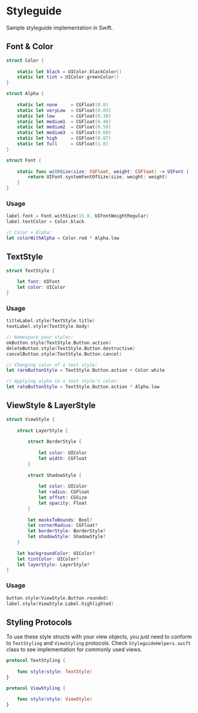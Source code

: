 # Styleguide

Sample styleguide implementation in Swift.

## Font & Color

```swift
struct Color {
    
    static let black = UIColor.blackColor()
    static let tint = UIColor.greenColor()
}

struct Alpha {
    
    static let none     = CGFloat(0.0)
    static let veryLow  = CGFloat(0.05)
    static let low      = CGFloat(0.30)
    static let medium1  = CGFloat(0.40)
    static let medium2  = CGFloat(0.50)
    static let medium3  = CGFloat(0.60)
    static let high     = CGFloat(0.87)
    static let full     = CGFloat(1.0)
}

struct Font {
    
    static func withSize(size: CGFloat, weight: CGFloat) -> UIFont {
        return UIFont.systemFontOfSize(size, weight: weight)
    }
}
```

### Usage

```swift
label.font = Font.withSize(15.0, UIFontWeightRegular)
label.textColor = Color.black

// Color + Alpha:
let colorWithAlpha = Color.red * Alpha.low
```

## TextStyle

```swift
struct TextStyle {
    
    let font: UIFont
    let color: UIColor
}
```

### Usage

```swift
titleLabel.style(TextStyle.title)
textLabel.style(TextStyle.body)

// Namespace your styles:
okButton.style(TextStyle.Button.action)
deleteButton.style(TextStyle.Button.destructive)
cancelButton.style(TextStyle.Button.cancel)

// Changing color of a text style:
let rareButtonStyle = TextStyle.Button.action + Color.white

// Applying alpha to a text style's color:
let rateButtonStyle = TextStyle.Button.action * Alpha.low
```

## ViewStyle & LayerStyle

```swift
struct ViewStyle {
    
    struct LayerStyle {
        
        struct BorderStyle {
            
            let color: UIColor
            let width: CGFloat
        }
        
        struct ShadowStyle {
            
            let color: UIColor
            let radius: CGFloat
            let offset: CGSize
            let opacity: Float
        }
        
        let masksToBounds: Bool?
        let cornerRadius: CGFloat?
        let borderStyle: BorderStyle?
        let shadowStyle: ShadowStyle?
    }
    
    let backgroundColor: UIColor?
    let tintColor: UIColor?
    let layerStyle: LayerStyle?
}
```

### Usage

```swift
button.style(ViewStyle.Button.rounded)
label.style(ViewStyle.Label.highlighted)
```

## Styling Protocols

To use these style structs with your view objects, you just need to conform to `TextStyling` and `ViewStyling` protocols. Check `StyleguideHelpers.swift` class to see implementation for commonly used views.

```swift
protocol TextStyling {
    
    func style(style: TextStyle)
}

protocol ViewStyling {
    
    func style(style: ViewStyle)
}
```
